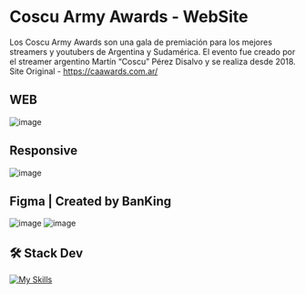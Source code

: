# Coscu Army Awards - WebSite
Los Coscu Army Awards son una gala de premiación para los mejores streamers y youtubers de Argentina y Sudamérica. El evento fue creado por el streamer argentino Martín “Coscu” Pérez Disalvo y se realiza desde 2018.
Site Original - https://caawards.com.ar/

## WEB
![image](https://github.com/user-attachments/assets/930335f4-870e-424f-922b-ae0f92e9a5a9)

## Responsive
![image](https://github.com/user-attachments/assets/e59efcf3-904b-4b58-b36d-383b4d7c3cb1)

## Figma | Created by BanKing
![image](https://github.com/user-attachments/assets/aab8ad69-f149-4a95-98cf-ddfdf7870459)
![image](https://github.com/user-attachments/assets/1e98fe58-6170-42c0-af29-9e051f0c3c97)

## 🛠️ Stack Dev
[![My Skills](https://skillicons.dev/icons?i=astro,tailwind,js,html,css)](https://skillicons.dev)
